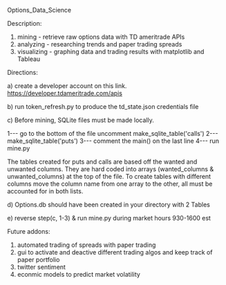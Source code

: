 Options_Data_Science



Description: 

1. mining - retrieve raw options data with TD ameritrade APIs
2. analyzing - researching trends and paper trading spreads
3. visualizing - graphing data and trading results with matplotlib and Tableau
            

  
Directions: 

a) create a developer account on this link. https://developer.tdameritrade.com/apis

b) run token_refresh.py to produce the td_state.json credentials file

c) Before mining, SQLite files must be made locally.

1--- go to the bottom of the file uncomment make_sqlite_table('calls')
2---                                        make_sqlite_table('puts')
3--- comment the main() on the last line
4--- run mine.py

The tables created for puts and calls are based off the wanted and unwanted                     columns. They are hard coded into arrays (wanted_columns & unwanted_columns)                     at the top of the file. To create tables with different columns move the                          column name from one array to the other, all must be accounted for in both                        lists.

d) Options.db should have been created in your directory with 2 Tables

e) reverse step(c, 1-3) & run mine.py during market hours 930-1600 est 
            
            
            
 Future addons:
 1) automated trading of spreads with paper trading
 2) gui to activate and deactive different trading algos and keep track of paper portfolio
 3) twitter sentiment 
 4) econmic models to predict market volatility

            
            
            

